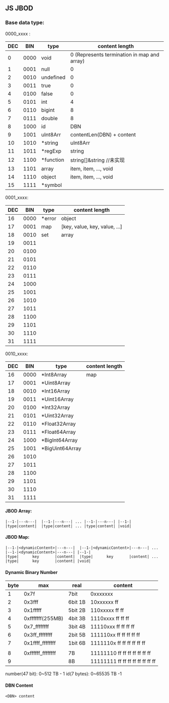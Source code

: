 ## JS JBOD

### Base data type:

0000_xxxx :

| DEC | BIN  | type       | content length                              |
| --- | ---- | ---------- | ------------------------------------------- |
| 0   | 0000 | void       | 0 (Represents termination in map and array) |
| 1   | 0001 | null       | 0                                           |
| 2   | 0010 | undefined  | 0                                           |
| 3   | 0011 | true       | 0                                           |
| 4   | 0100 | false      | 0                                           |
| 5   | 0101 | int        | 4                                           |
| 6   | 0110 | bigint     | 8                                           |
| 7   | 0111 | double     | 8                                           |
| 8   | 1000 | id         | DBN                                         |
| 9   | 1001 | uInt8Arr   | contentLen(DBN) + content                   |
| 10  | 1010 | \*string   | uInt8Arr                                    |
| 11  | 1011 | \*regExp   | string                                      |
| 12  | 1100 | \*function | string[]&string //未实现                    |
| 13  | 1101 | array      | item, item, ..., void                       |
| 14  | 1110 | object     | item, item, ..., void                       |
| 15  | 1111 | \*symbol   |                                             |

0001_xxxx:

| DEC | BIN  | type    | content length                |
| --- | ---- | ------- | ----------------------------- |
| 16  | 0000 | \*error | object                        |
| 17  | 0001 | map     | [key, value, key, value, ...] |
| 18  | 0010 | set     | array                         |
| 19  | 0011 |         |                               |
| 20  | 0100 |         |                               |
| 21  | 0101 |         |                               |
| 22  | 0110 |         |                               |
| 23  | 0111 |         |                               |
| 24  | 1000 |         |                               |
| 25  | 1001 |         |                               |
| 26  | 1010 |         |                               |
| 27  | 1011 |         |                               |
| 28  | 1100 |         |                               |
| 29  | 1101 |         |                               |
| 30  | 1110 |         |                               |
| 31  | 1111 |         |                               |

0010_xxxx:

| DEC | BIN  | type             | content length |
| --- | ---- | ---------------- | -------------- |
| 16  | 0000 | \*Int8Array      | map            |
| 17  | 0001 | \*Uint8Array     |                |
| 18  | 0010 | \*Int16Array     |                |
| 19  | 0011 | \*Uint16Array    |                |
| 20  | 0100 | \*Int32Array     |                |
| 21  | 0101 | \*Uint32Array    |                |
| 22  | 0110 | \*Float32Array   |                |
| 23  | 0111 | \*Float64Array   |                |
| 24  | 1000 | \*BigInt64Array  |                |
| 25  | 1001 | \*BigUint64Array |                |
| 26  | 1010 |                  |                |
| 27  | 1011 |                  |                |
| 28  | 1100 |                  |                |
| 29  | 1101 |                  |                |
| 30  | 1110 |                  |                |
| 31  | 1111 |                  |                |

#### JBOD Array:

```
|--1-|---n---|  |--1-|---n---| ... |--1-|---n---| |--1-|
|type|content|  |type|content| ... |type|content| |void|

```

#### JBOD Map:

```
|--1-|<dynamicContent>|---n---|  |--1-|<dynamicContent>|---n---| ... |--1-|<dynamicContent>|---n---| |--1-|
|type|      key       |content|  |type|      key       |content| ... |type|      key       |content| |void|

```

#### Dynamic Binary Number

| byte | max               | real    | content                          |
| ---- | ----------------- | ------- | -------------------------------- |
| 1    | 0x7f              | 7bit    | 0xxxxxxx                         |
| 2    | 0x3fff            | 6bit 1B | 10xxxxxx ff                      |
| 3    | 0x1fffff          | 5bit 2B | 110xxxxx ff ff                   |
| 4    | 0xfffffff(255MB)  | 4bit 3B | 1110xxxx ff ff ff                |
| 5    | 0x7_ffffffff      | 3bit 4B | 11110xxx ff ff ff ff             |
| 6    | 0x3ff_ffffffff    | 2bit 5B | 111110xx ff ff ff ff ff          |
| 7    | 0x1ffff_ffffffff  | 1bit 6B | 1111110x ff ff ff ff ff ff       |
|      |                   |         |                                  |
| 8    | 0xffffff_ffffffff | 7B      | 11111110 ff ff ff ff ff ff ff    |
| 9    |                   | 8B      | 11111111 ff ff ff ff ff ff ff ff |

number(47 bit): 0~512 TB - 1
id(7 bytes): 0~65535 TB -1

#### DBN Content

```
<DBN> content
```
